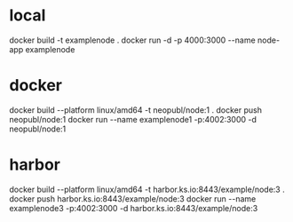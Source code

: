 # local
docker build -t examplenode .
docker run -d -p 4000:3000 --name node-app examplenode

# docker
docker build --platform linux/amd64 -t neopubl/node:1 .
docker push neopubl/node:1
docker run --name examplenode1 -p:4002:3000 -d neopubl/node:1

# harbor
docker build --platform linux/amd64 -t harbor.ks.io:8443/example/node:3 .
docker push harbor.ks.io:8443/example/node:3
docker run --name examplenode3 -p:4002:3000 -d harbor.ks.io:8443/example/node:3
